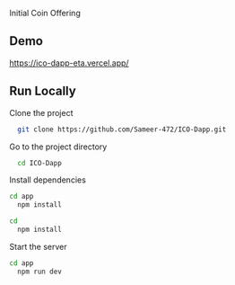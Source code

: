 Initial Coin Offering

## Demo

https://ico-dapp-eta.vercel.app/




## Run Locally

Clone the project

```bash
  git clone https://github.com/Sameer-472/ICO-Dapp.git
```

Go to the project directory

```bash
  cd ICO-Dapp
```

Install dependencies

```bash
cd app
  npm install

cd
  npm install
```

Start the server

```bash
cd app 
  npm run dev
```

